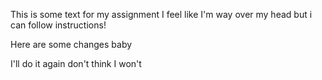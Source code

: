 This is some text for my assignment
I feel like I'm way over my head
but i can follow instructions!

Here are some changes baby

I'll do it again don't think I won't